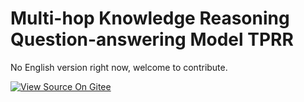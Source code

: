 # Multi-hop Knowledge Reasoning Question-answering Model TPRR

No English version right now, welcome to contribute.

[![View Source On Gitee](./_static/logo_source.png)](https://gitee.com/mindspore/docs/blob/r1.2/tutorials/inference/source_en/nlp_tprr.md)
